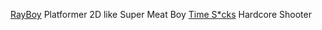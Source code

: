[RayBoy](rayboyy.itch.io/rayboy) Platformer 2D like Super Meat Boy
[Time S*cks](opa-studio.itch.io/time-scks) Hardcore Shooter
